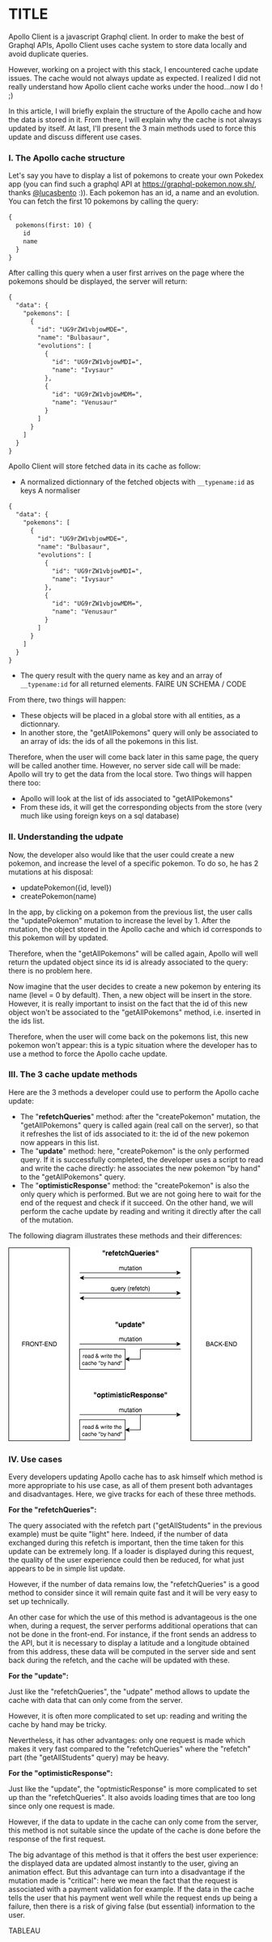 # TITLE

Apollo Client is a javascript Graphql client. In order to make the best of Graphql APIs, Apollo Client uses cache system to store data locally and avoid duplicate queries.

However, working on a project with this stack, I encountered cache update issues. The cache would not always update as expected. I realized I did not really understand how Apollo client cache works under the hood...now I do ! ;)

In this article, I will briefly explain the structure of the Apollo cache and how the data is stored in it. From there, I will explain why the cache is not always updated by itself. At last, I'll present the 3 main methods used to force this update and discuss different use cases.

### I. The Apollo cache structure

Let's say you have to display a list of pokemons to create your own Pokedex app (you can find such a graphql API at https://graphql-pokemon.now.sh/, thanks [@lucasbento](https://github.com/lucasbento) :)). Each pokemon has an id, a name and an evolution. You can fetch the first 10 pokemons by calling the query:
```
{
  pokemons(first: 10) {
    id
    name
  }
}
```

After calling this query when a user first arrives on the page where the pokemons should be displayed, the server will return:
```
{
  "data": {
    "pokemons": [
      {
        "id": "UG9rZW1vbjowMDE=",
        "name": "Bulbasaur",
        "evolutions": [
          {
            "id": "UG9rZW1vbjowMDI=",
            "name": "Ivysaur"
          },
          {
            "id": "UG9rZW1vbjowMDM=",
            "name": "Venusaur"
          }
        ]
      }
    ]
  }
}
```

Apollo Client will store fetched data in its cache as follow:

- A normalized dictionnary of the fetched objects with `__typename:id` as keys
A normaliser
```
{
  "data": {
    "pokemons": [
      {
        "id": "UG9rZW1vbjowMDE=",
        "name": "Bulbasaur",
        "evolutions": [
          {
            "id": "UG9rZW1vbjowMDI=",
            "name": "Ivysaur"
          },
          {
            "id": "UG9rZW1vbjowMDM=",
            "name": "Venusaur"
          }
        ]
      }
    ]
  }
}
```

- The query result with the query name as key and an array of `__typename:id` for all returned elements.
FAIRE UN SCHEMA / CODE



From there, two things will happen:

- These objects will be placed in a global store with all entities, as a dictionnary.
- In another store, the "getAllPokemons" query will only be associated to an array of ids: the ids of all the pokemons in this list.



Therefore, when the user will come back later in this same page, the query will be called another time. However, no server side call will be made: Apollo will try to get the data from the local store. Two things will happen there too:

- Apollo will look at the list of ids associated to "getAllPokemons"
- From these ids, it will get the corresponding objects from the store (very much like using foreign keys on a sql database)

### II. Understanding the udpate

Now, the developer also would like that the user could create a new pokemon, and increase the level of a specific pokemon. To do so, he has 2 mutations at his disposal:

- updatePokemon({id, level})
- createPokemon(name)

In the app, by clicking on a pokemon from the previous list, the user calls the "updatePokemon" mutation to increase the level by 1. After the mutation, the object stored in the Apollo cache and which id corresponds to this pokemon will by updated.

Therefore, when the "getAllPokemons" will be called again, Apollo will well return the updated object since its id is already associated to the query: there is no problem here.

Now imagine that the user decides to create a new pokemon by entering its name (level = 0 by default). Then, a new object will be insert in the store. However, it is really important to insist on the fact that the id of this new object won't be associated to the "getAllPokemons" method, i.e. inserted in the ids list.

Therefore, when the user will come back on the pokemons list, this new pokemon won't appear: this is a typic situation where the developer has to use a method to force the Apollo cache update.

### III. The 3 cache update methods

Here are the 3 methods a developer could use to perform the Apollo cache update:

- The "**refetchQueries**" method: after the "createPokemon" mutation, the "getAllPokemons" query is called again (real call on the server), so that it refreshes the list of ids associated to it: the id of the new pokemon now appears in this list.
- The "**update**" method: here, "createPokemon" is the only performed query. If it is successfully completed, the developer uses a script to read and write the cache directly: he associates the new pokemon "by hand" to the "getAllPokemons" query.
- The "**optimisticResponse**" method: the "createPokemon" is also the only query which is performed. But we are not going here to wait for the end of the request and check if it succeed. On the other hand, we will perform the cache update by reading and writing it directly after the call of the mutation.

The following diagram illustrates these methods and their differences:

![The 3 methods](/images/update_methods.png)

### IV. Use cases

Every developers updating Apollo cache has to ask himself which method is more appropriate to his use case, as all of them present both advantages and disadvantages. Here, we give tracks for each of these three methods.

**For the "refetchQueries":**

The query associated with the refetch part ("getAllStudents" in the previous example) must be quite "light" here. Indeed, if the number of data exchanged during this refetch is important, then the time taken for this update can be extremely long. If a loader is displayed during this request, the quality of the user experience could then be reduced, for what just appears to be in simple list update.

However, if the number of data remains low, the "refetchQueries" is a good method to consider since it will remain quite fast and it will be very easy to set up technically.

An other case for which the use of this method is advantageous is the one when, during a request, the server performs additional operations that can not be done in the front-end. For instance, if the front sends an address to the API, but it is necessary to display a latitude and a longitude obtained from this address, these data will be computed in the server side and sent back during the refetch, and the cache will be updated with these.

**For the "update":**

Just like the "refetchQueries", the "udpate" method allows to update the cache with data that can only come from the server.

However, it is often more complicated to set up: reading and writing the cache by hand may be tricky.

Nevertheless, it has other advantages: only one request is made which makes it very fast compared to the "refetchQueries" where the "refetch" part (the "getAllStudents" query) may be heavy.

**For the "optimisticResponse":**

Just like the "update", the "optmisticResponse" is more complicated to set up than the "refetchQueries". It also avoids loading times that are too long since only one request is made.

However, if the data to update in the cache can only come from the server, this method is not suitable since the update of the cache is done before the response of the first request.

The big advantage of this method is that it offers the best user experience: the displayed data are updated almost instantly to the user, giving an animation effect. But this advantage can turn into a disadvantage if the mutation made is "critical": here we mean the fact that the request is associated with a payment validation for example. If the data in the cache tells the user that his payment went well while the request ends up being a failure, then there is a risk of giving false (but essential) information to the user.

TABLEAU
